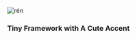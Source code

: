 ![rén](https://github.com/adrianvoica/ren/blob/main/ren.png)

### Tiny Framework with A Cute Accent
